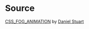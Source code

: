 # Source

[CSS_FOG_ANIMATION](https://github.com/danielstuart14/CSS_FOG_ANIMATION) by [Daniel Stuart](https://github.com/danielstuart14)
